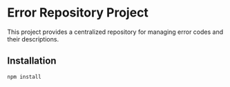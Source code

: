 # Error Repository Project

This project provides a centralized repository for managing error codes and their descriptions.

## Installation

```bash
npm install